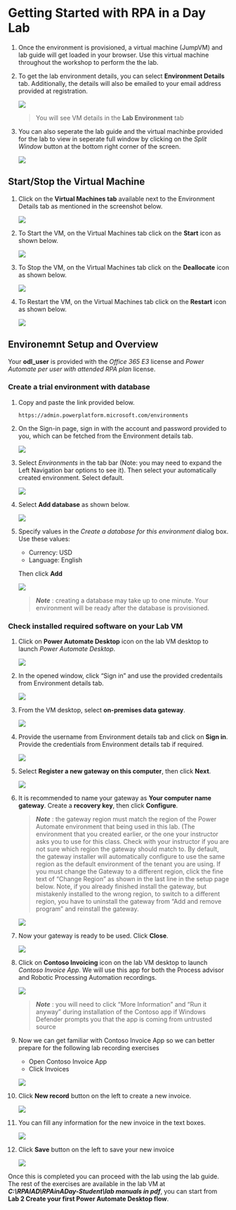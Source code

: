 
# Getting Started with RPA in a Day Lab

1. Once the environment is provisioned, a virtual machine (JumpVM) and lab guide will get loaded in your browser. Use this virtual machine throughout the workshop to perform the the lab.
1. To get the lab environment details, you can select **Environment Details** tab. Additionally, the details will also be emailed to your email address provided at registration.

   ![](../images/v2-1.png)
 
   > You will see VM details in the **Lab Environment** tab
 
1. You can also seperate the lab guide and the virtual machinbe provided for the lab to view in seperate full window by clicking on the *Split Window* button at the bottom right corner of the screen.

   ![](../images/v2-2.png)
 
## Start/Stop the Virtual Machine
1. Click on the  **Virtual Machines tab** available next to the Environment Details tab as mentioned in the screenshot below.

   ![](../images/lab-resources.png)

1. To Start the VM, on the Virtual Machines tab click on the **Start** icon as shown below.

   ![](../images/vm-start.png)

1. To Stop the VM, on the Virtual Machines tab click on the **Deallocate** icon as shown below.

   ![](../images/vm-stop.png)

1. To Restart the VM, on the Virtual Machines tab click on the **Restart** icon as shown below.

   ![](../images/vm-restart.png)

## Environemnt Setup and Overview
Your **odl_user** is provided with the *Office 365 E3* license and *Power Automate per user with attended RPA plan* license.

### Create a trial environment with database

1. Copy and paste the link provided below.

   ```
   https://admin.powerplatform.microsoft.com/environments
   ```
   
1. On the Sign-in page, sign in with the account and password provided to you, which can be fetched from the Environment details tab.

   ![](../images/powerapps-signin.png)

1. Select *Environments* in the tab bar (Note: you may need to expand the Left Navigation bar options to see it). Then select your automatically created environment. Select default.

   ![](../images/pwerapps-env.png)

1. Select **Add database** as shown below.

   ![](../images/add-database.png)

1. Specify values in the *Create a database for this environment* dialog box. Use these values:
   
   * Currency: USD
   * Language: English
   
   Then click **Add**

   ![](../images/database.png)

   > ***Note*** : creating a database may take up to one minute. Your environment will be ready after the database is provisioned.

### Check installed required software on your Lab VM

1. Click on **Power Automate Desktop** icon on the lab VM desktop to launch *Power Automate Desktop*. 

   ![](../images/power-automate.png)

1. In the opened window, click “Sign in” and use the provided credentails from Environment details tab.

   ![](../images/power-automate-signin.png)

1. From the VM desktop, select **on-premises data gateway**.

   ![](../images/1.6.png)

1. Provide the username from Environment details tab and click on **Sign in**. Provide the credentials from Environment details tab if required.

   ![](../images/data-gateway-signin.png)

1. Select **Register a new gateway on this computer**, then click **Next**.

   ![](../images/gateway-register.png)

1. It is recommended to name your gateway as **Your computer name gateway**. Create a **recovery key**, then click **Configure**.
   
   > ***Note*** : the gateway region must match the region of the Power Automate environment that being used in this lab. (The environment that you created earlier, or the one your instructor asks you to use for this class. Check with your instructor if you are not sure which region the gateway should match to. By default, the gateway installer will automatically configure to use the same region as the default environment of the tenant you are using. If you must change the Gateway to a different region, click the fine text of “Change Region” as shown in the last line in the setup page below. Note, if you already finished install the gateway, but mistakenly installed to the wrong region, to switch to a different region, you have to uninstall the gateway from “Add and remove program” and reinstall the gateway.

   ![](../images/gateway-config.png)

1. Now your gateway is ready to be used. Click **Close**.

   ![](../images/gateway-summary.png)

1. Click on **Contoso Invoicing** icon on the lab VM desktop to launch *Contoso Invoice App*. We will use this app for both the Process advisor and Robotic Processing Automation recordings.

   ![](../images/contoso-invoicing.png)

   > ***Note*** : you will need to click “More Information” and “Run it anyway” during installation of the Contoso app if Windows Defender prompts you that the app is coming from untrusted source

1. Now we can get familiar with Contoso Invoice App so we can better prepare for the following lab recording exercises

   * Open Contoso Invoice App
   * Click Invoices

   ![](../images/invoice-1.png)

1. Click **New record** button on the left to create a new invoice.

   ![](../images/invoice-2.png)

1. You can fill any information for the new invoice in the text boxes.

   ![](../images/invoice-3.png)

1. Click **Save** button on the left to save your new invoice

   ![](../images/invoice-4.png)
   
Once this is completed you can proceed with the lab using the lab guide. The rest of the exercises are available in the lab VM at ***C:\RPAIAD\RPAinADay-Student\lab manuals in pdf***, you can start from **Lab 2 Create your first Power Automate Desktop flow**.

